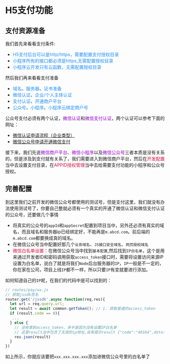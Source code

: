 # H5支付功能

## 支付资源准备
我们首先来看看支付条件:
+ <font color=#1E90FF>H5支付后台可以是http/https，需要配置支付授权目录</font>
+ <font color=#1E90FF>小程序所有的接口都必须是https,无需配置授权目录</font>
+ <font color=#1E90FF>小程序云开发只有云函数，无需配置授权目录</font>

然后我们再来看看支付准备
+ <font color=#1E90FF>域名</font>、<font color=#1E90FF>服务器</font>、<font color=#1E90FF>证书准备</font>
+ <font color=#1E90FF>微信认证</font>、<font color=#1E90FF>企业/个人主体认证</font>
+ <font color=#1E90FF>支付认证</font>、<font color=#1E90FF>开通商户平台</font>
+ <font color=#1E90FF>公众号</font>、<font color=#1E90FF>小程序</font>、<font color=#1E90FF>小程序云绑定商户号</font>

公众号支付必须有两个认证，<font color=#9400D3>微信认证</font>和<font color=#9400D3>微信支付认证</font>，两个认证可以参考下面的网址：
+ [微信认证申请流程（企业类型）](https://www.imooc.com/article/281154)
+ [微信公众号申请开通微信支付](https://www.imooc.com/article/280958)

接下来，我们先说<font color=#9400D3>微信商户平台</font>、<font color=#9400D3>微信小程序</font>以及<font color=#9400D3>微信公众号</font>三者本质是没有关系的，但是涉及到支付就有关系了，我们需要进入到微信商户平台，然后在<font color=#DD1144>开发配置</font>当中去设置支付目录，在<font color=#DD1144>APPID授权管理</font>当中去给需要支付功能的小程序和公众号授权。

## 完善配置
到这里我们之前开发的微信公众号都使用的测试号，但是支付这里，我们就没有办法使用测试号了，你要自己整就必须有一个真实的开通了微信认证和微信支付认证的公众号，还要做几个事情
+ 将真实的公众号的`appId`和`appSecret`配置到项目当中，另外还必须有真实的域名，而且域名和服务器ip已经绑定好，不能再是`m.abcd.com`。前后端的`m.abcd.com`都要换成真的域名。
+ 在微信公众号当中配置好那几个`业务域名`、`JS接口安全域名`、`网页授权域名`
+ <font color=#DD1144>微信白名单设置</font>：在微信公众号当中找到`基本配置`,然后找到`IP白名单`，这个是用来通过开发者ID和密码调用获取`access_token`接口时，需要将设置访问来源IP设置为白名单，说白了就是将我们`Node`后台服务器的`IP`，`IP`一般是不一定的，你在家在公司，项目上线`IP`都不一样，所以只要`IP`有变就要进行添加。

如何知道自己的`IP`呢，在我们的代码中是可以找到的：
```javascript
// routes/pay/wx.js
// 获取jssdk签名
router.get('/jssdk',async function(req,res){
  let url = req.query.url;
  let result = await common.getToken(); // 1. 获取普通的access_token
  if (result.code == 0){
   ...
  } else {
    // 没有拿到access_token，多半是因为没有设置IP白名单
    // 这里result当中包含了无效的ip地址,会有提示result {"code":"40164",data:"",message:"invalid ip xxx.xxx.xxx.xxx,not in whitelist"}
    res.json(result)
  }
})
```
如上所示，你就应该要把`xxx.xxx.xxx.xxx`添加进微信公众号里的白名单了


